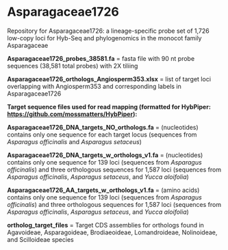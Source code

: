 # Asparagaceae1726
Repository for Asparagaceae1726: a lineage-specific probe set of 1,726 low-copy loci for Hyb-Seq and phylogenomics in the monocot family Asparagaceae


**Asparagaceae1726_probes_38581.fa** = fasta file with 90 nt probe sequences (38,581 total probes) with 2X tiliing

**Asparagaceae1726_orthologs_Angiosperm353.xlsx** = list of target loci overlapping with Angiosperm353 and corresponding labels in Asparagaceae1726


**Target sequence files used for read mapping (formatted for HybPiper: https://github.com/mossmatters/HybPiper):**

  **Asparagaceae1726_DNA_targets_NO_orthologs.fa** = (nucleotides) contains only one sequence for each target locus (sequences from _Asparagus officinalis_ and _Asparagus setaceus_)

  **Asparagaceae1726_DNA_targets_w_orthologs_v1.fa** = (nucleotides) contains only one sequence for 139 loci (sequences from _Asparagus officinalis_) and three orthologous sequences for 1,587 loci (sequences from _Asparagus officinalis_, _Asparagus setaceus_, and _Yucca aloifolia_)

  **Asparagaceae1726_AA_targets_w_orthologs_v1.fa** = (amino acids) contains only one sequence for 139 loci (sequences from _Asparagus officinalis_) and three orthologous sequences for 1,587 loci (sequences from _Asparagus officinalis_, _Asparagus setaceus_, and _Yucca aloifolia_)

**ortholog_target_files** = Target CDS assemblies for orthologs found in Agavoideae, Asparagoideae, Brodiaeoideae, Lomandroideae, Nolinoideae, and Scilloideae species
